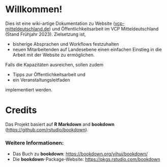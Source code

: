 # Willkommen! 

Dies ist eine wiki-artige Dokumentation zu Website ([vcp-mitteldeutschland.de](https://www.vcp-mitteldeutschland.de)) und Öffentlichkeitsarbeit im VCP Mitteldeutschland (Stand Frühjahr 2023). Zielsetzung ist, 
* bisherige Absprachen und Workflows festzuhalten 
* neuen Mitarbeitenden auf Landesebene einen einfachen Einstieg in die Arbeit mit der Website zu ermöglichen. 

Falls die Kapazitäten ausreichen, sollen zudem
* Tipps zur Öffentlichkeitsarbeit und
* ein Veranstaltungsleitfaden 

implementiert werden. 

# Credits 
Das Projekt basiert auf **R Markdown** and **bookdown** (https://github.com/rstudio/bookdown). 

### Weitere Informationen:

* Das Buch zu **bookdown**: https://bookdown.org/yihui/bookdown/
* Die **bookdown**-Package-Website: https://pkgs.rstudio.com/bookdown
